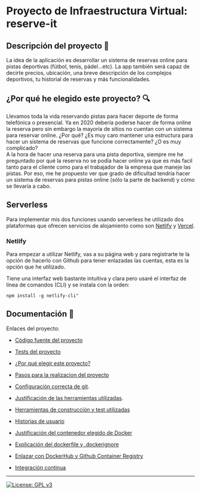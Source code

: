# Proyecto de Infraestructura Virtual: reserve-it

## Descripción del proyecto :green_book:
La idea de la aplicación es desarrollar un sistema de reservas online para pistas deportivas (fútbol, tenis, pádel...etc). La app también será capaz de decirte precios, ubicación, una breve descripción de los complejos deportivos, tu historial de reservas y más funcionalidades.

## ¿Por qué he elegido este proyecto? :mag:
Llevamos toda la vida reservando pistas para hacer deporte de forma telefónica o presencial. Ya en 2020 debería poderse hacer de forma online la reserva pero sin embargo la mayoría de sitios no cuentan con un sistema para reservar online. ¿Por qué? ¿Es muy caro mantener una estructura para hacer un sistema de reservas que funcione correctamente? ¿O es muy complicado?  
A la hora de hacer una reserva para una pista deportiva, siempre me he preguntado por qué la reserva no se podía hacer online ya que es más facil tanto para el cliente como para el trabajador de la empresa que maneje las pistas. Por eso, me he propuesto ver que grado de dificultad tendría hacer un sistema de reservas para pistas online (sólo la parte de backend) y cómo se llevaría a cabo.

## Serverless

Para implementar mis dos funciones usando serverless he utilizado dos plataformas que ofrecen servicios de alojamiento como son [Netlify](https://www.netlify.com/) y [Vercel](https://vercel.com/).

### Netlify
Para empezar a utilizar Netlify, vas a su página web y para registrarte te la opción de hacerlo con Github para tener enlazadas las cuentas, esta es la opción que he utilizado.

Tiene una interfaz web bastante intuitiva y clara pero usaré el interfaz de línea de comandos (CLI) y se instala con la orden:

```
npm install -g netlify-cli"
```

## Documentación :page_facing_up:

Enlaces del proyecto: 

+ [Código fuente del proyecto](https://github.com/sergiocantero8/ReserveIt-API/blob/master/src)

+ [Tests del proyecto](https://github.com/sergiocantero8/ReserveIt-API/tree/master/test)

+ [¿Por qué elegir este proyecto?](https://github.com/sergiocantero8/ReserveIt-API/blob/master/docs/eleccion_proyecto.md)

+ [Pasos para la realizacion del proyecto](https://github.com/sergiocantero8/ReserveIt-API/blob/master/docs/pasos.md)

+ [Configuración correcta de git](https://github.com/sergiocantero8/ReserveIt-API/blob/master/docs/git_config.md).

+ [Justificación de las herramientas utilizadas](https://github.com/sergiocantero8/ReserveIt-API/blob/master/docs/herramientas.md).

+ [Herramientas de construcción y test utilizadas](https://github.com/sergiocantero8/ReserveIt-API/blob/master/docs/herramientas_test.md)

+ [Historias de usuario](https://github.com/sergiocantero8/reserve-it/blob/master/docs/herramientas_test.md)

+ [Justificación del contenedor elegido de Docker](https://github.com/sergiocantero8/reserve-it/blob/master/docs/justificacion_docker.md)

+ [Explicación del dockerfile y .dockerignore](https://github.com/sergiocantero8/reserve-it/blob/master/docs/explicacion_dockerfile.md)

+ [Enlazar con DockerHub y Github Container Registry](https://github.com/sergiocantero8/reserve-it/blob/master/docs/dockerhub_y_gcr.md)

+ [Integración continua](https://github.com/sergiocantero8/reserve-it/blob/master/docs/integracion_continua.md)




---
[![License: GPL v3](https://img.shields.io/badge/License-GPLv3-blue.svg)](https://www.gnu.org/licenses/gpl-3.0)
